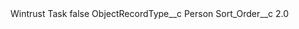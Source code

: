 <?xml version="1.0" encoding="UTF-8"?>
<CustomMetadata xmlns="http://soap.sforce.com/2006/04/metadata" xmlns:xsi="http://www.w3.org/2001/XMLSchema-instance" xmlns:xsd="http://www.w3.org/2001/XMLSchema">
    <label>Wintrust Task</label>
    <protected>false</protected>
    <values>
        <field>ObjectRecordType__c</field>
        <value xsi:type="xsd:string">Person</value>
    </values>
    <values>
        <field>Sort_Order__c</field>
        <value xsi:type="xsd:double">2.0</value>
    </values>
</CustomMetadata>
